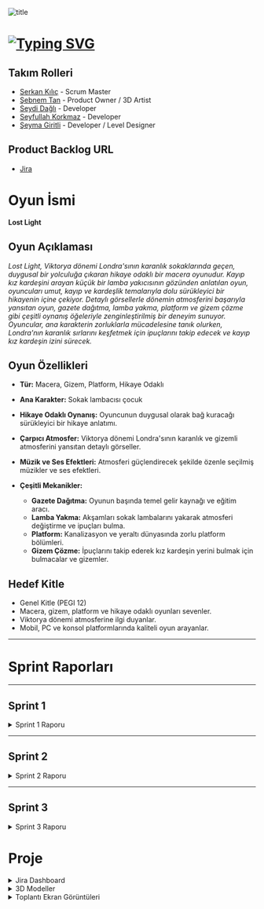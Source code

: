 ![title](https://github.com/Serkan-K/Unity_48/assets/125659165/de1c83ce-f56a-40de-af70-1034916785ba)

# [![Typing SVG](https://readme-typing-svg.demolab.com?font=&size=30&duration=1000&pause=3000&color=FFFFFF&center=true&vCenter=true&random=false&width=150&lines=+Unity+48)](https://git.io/typing-svg)

## Takım Rolleri

- [Serkan Kılıç](https://www.linkedin.com/in/serkan-klc/) - Scrum Master
- [Şebnem Tan](https://www.linkedin.com/in/%C5%9Febnem-tan/) - Product Owner / 3D Artist
- [Seydi Dağlı](https://www.linkedin.com/in/seydidagli/) - Developer
- [Seyfullah Korkmaz](https://www.linkedin.com/in/seyfullah-korkmaz-polestar/) - Developer
- [Şeyma Giritli](https://www.linkedin.com/in/seymagrtl2/) - Developer / Level Designer

## Product Backlog URL
- [Jira](https://unity-48.atlassian.net/jira/software/projects/UNI48/boards/2?atlOrigin=eyJpIjoiZGU0MjlhMTZkYzNkNDgzNjg3NTkwYjEyM2QwZDgzMGMiLCJwIjoiaiJ9)

# Oyun İsmi

**Lost Light**

## Oyun Açıklaması

_Lost Light, Viktorya dönemi Londra'sının karanlık sokaklarında geçen, duygusal bir yolculuğa çıkaran hikaye odaklı bir macera oyunudur. Kayıp kız kardeşini arayan küçük bir lamba yakıcısının gözünden anlatılan oyun, oyuncuları umut, kayıp ve kardeşlik temalarıyla dolu sürükleyici bir hikayenin içine çekiyor. Detaylı görsellerle dönemin atmosferini başarıyla yansıtan oyun, gazete dağıtma, lamba yakma, platform ve gizem çözme gibi çeşitli oynanış öğeleriyle zenginleştirilmiş bir deneyim sunuyor. Oyuncular, ana karakterin zorluklarla mücadelesine tanık olurken, Londra'nın karanlık sırlarını keşfetmek için ipuçlarını takip edecek ve kayıp kız kardeşin izini sürecek._

## Oyun Özellikleri

- **Tür:** Macera, Gizem, Platform, Hikaye Odaklı
- **Ana Karakter:** Sokak lambacısı çocuk
- **Hikaye Odaklı Oynanış:** Oyuncunun duygusal olarak bağ kuracağı sürükleyici bir hikaye anlatımı.
- **Çarpıcı Atmosfer:** Viktorya dönemi Londra'sının karanlık ve gizemli atmosferini yansıtan detaylı görseller.
- **Müzik ve Ses Efektleri:** Atmosferi güçlendirecek şekilde özenle seçilmiş müzikler ve ses efektleri.

- **Çeşitli Mekanikler:**
  - **Gazete Dağıtma:** Oyunun başında temel gelir kaynağı ve eğitim aracı.
  - **Lamba Yakma:** Akşamları sokak lambalarını yakarak atmosferi değiştirme ve ipuçları bulma.
  - **Platform:** Kanalizasyon ve yeraltı dünyasında zorlu platform bölümleri.
  - **Gizem Çözme:** İpuçlarını takip ederek kız kardeşin yerini bulmak için bulmacalar ve gizemler.

## Hedef Kitle

- Genel Kitle (PEGI 12)
- Macera, gizem, platform ve hikaye odaklı oyunları sevenler.
- Viktorya dönemi atmosferine ilgi duyanlar.
- Mobil, PC ve konsol platformlarında kaliteli oyun arayanlar.


---

# Sprint Raporları

---

## Sprint 1

<details>
<summary>Sprint 1 Raporu</summary>

### Sprint Hedefi

İlk sprint sonunda, oyuncunun gazete dağıtma, lamba yakma ve kanalizasyona giriş bölümlerini tamamlaması hedefleniyor.

### Sprint Notları (Sprint Backlog)

  - Gazete dağıtım mekaniğini oluşturuldu
  - Lamba yakma mekaniğini oluşturuldu
  - Londra sokakları modellenip eklenmiştir
  - Ana karakter modeli ve animasyonları oluşturuldu

### Puanlama

Proje boyunca toplam **158** puan toplanması gereken backlog bulunmaktadır. Üç sprinte bölünen projede ilk sprint için **37** puanlık kısmının tamamlanması planlanmıştır. Tüm hedefler gerçekleştiği için de **37** puanın tamamı toplanmıştır.

### Puan Tamamlama Mantığı

Puanlar, her bir görevin karmaşıklığı ve tahmini tamamlanma süresine göre belirlenmiştir.

- - - -
### Backlog Düzeni

  #### Daily Scrum

<details>
<summary>Daily Scrum Görüntüleri</summary>
  
![photo-collage png](https://github.com/Serkan-K/Unity_48/assets/125659165/759a5ad3-818c-4632-a967-eca635d42313)


</details>

- - - -
### Sprint Board Güncellemesi

<details>
<summary>Sprint Board Ekran Görüntüsü</summary>

![Sprint 1 Backlog ](https://github.com/Serkan-K/Unity_48/assets/125659165/12d3a87b-2be7-4151-9df1-21a2807056db)


</details>


### Oyunda Yapılan İşler

<details>
<summary>Oyun İçi Görüntüler</summary>

#### Unity
![Lost Light-Sprint1-](https://github.com/Serkan-K/Unity_48/assets/125659165/1468f0cc-38f9-4ffa-966d-f2c3c627cb42)

</details>

<details><summary>Modeller</summary>
  
![Blender Buildings ](https://github.com/Serkan-K/Unity_48/assets/125659165/9a0e500d-9975-4479-af40-1a94bb92eb39)
![Characters ](https://github.com/Serkan-K/Unity_48/assets/125659165/c6a04de0-27e7-42a8-a42a-18ccd61f1689)
</details>


### Sprint Review

  - İlk sprint hedeflerinin tamamı başarıyla tamamlanmıştır.
  - Unity Cloud entegrasyonunun öğrenilmesi ve karakter kontrolünün sıfırdan yazılması gibi önemli gelişmeler kaydedilmiştir.
  - Animasyon entegrasyonu ve asset araştırması sırasında yaşanan aksaklıklara rağmen proje ilerlemeye devam etmektedir.
  - Proje için hazır asset araştırması yapıldı ancak uygun ücretsiz asset bulunamadığı ve görsel bütünlük sağlamak amacıyla modelleri Blender ile yapılmış oldu.
  - Yeni input sistemi, proje için daha sürdürülebilir ve kullanışlı bir çözüm olarak benimsenmiştir.
  - Gelecek sprintlerde, animasyon süreçlerinin daha detaylı planlanması, Unity Cloud kullanımının pekiştirilmesi ve oyun testlerinin artırılması kararlaştırılmıştır. 


![Sprint 1](https://github.com/Serkan-K/Unity_48/assets/125659165/ad700e23-3725-40b2-ab04-2b1b28959653)



### Sprint Retrospective

- **Olumlu:** Görevlerin yapım süreci ekip içinde düzene girmiş ve projenin yapımı artan hızla devam etmektedir.
- **Geliştirilecek:** Bazı görevlerin tahmin edilen süreden daha uzun sürmesi nedeniyle sonraki sprint'ler daha planlı ayarlanacaktır.
- **Aksiyon:** İkinci sprintte daha gerçekçi tahminler yapmaya özen gösterilecektir.
  
#### Günlük görev takvimi
![Sprint calendar](https://github.com/Serkan-K/Unity_48/assets/125659165/df0e8d14-e8de-4e34-a7d1-3d60b3e1f8e1)


</details>

---

## Sprint 2

<details>
<summary>Sprint 2 Raporu</summary>

### Sprint Hedefi

İkinci sprint sonunda, oyuncunun itme-çekme, yüzme mekanikleri ve kanalizasyon bölümlerinin tamamlaması hedefleniyor.

### Sprint Notları (Sprint Backlog)

  - İtme-çekme mekanikleri oluşturuldu
  - Şehir modellemesi güncellendi
  - Kanalizasyon modelleri tamamlandı
  - Yan karakterlerin modellemeleri tamamlandı

### Puanlama

Proje boyunca toplam **158** puan toplanması gereken backlog bulunmaktadır. Üç sprinte bölünen projede ikinci sprint için **63** puanlık kısmının tamamlanması planlanmıştır. Tüm hedefler gerçekleştiği için de **63** puanın tamamı toplanmıştır.

### Puan Tamamlama Mantığı

Puanlar, ilk sprintte olduğu gibi her bir görevin karmaşıklığı ve tahmini tamamlanma süresine göre belirlenmiştir.

- - - -
### Backlog Düzeni

  #### Daily Scrum

<details>
<summary>Daily Scrum Görüntüleri</summary>
  
![daily scrum_2](https://github.com/user-attachments/assets/cca386db-b491-428d-8533-e9d5bcc2b522)


</details>

- - - -
### Sprint Board Güncellemesi

<details>
<summary>Sprint Board Ekran Görüntüsü</summary>


![Sprint 2 list ](https://github.com/user-attachments/assets/6f1251fc-9188-4c4b-b1fe-899ff0444e1d)


</details>


### Oyunda Yapılan İşler

<details>
<summary>Oyun İçi Görüntüler</summary>

#### Unity
![Sprint 2](https://github.com/user-attachments/assets/7e5176ef-492c-4d49-871c-bba0bde34b71)

</details>

<details><summary>Modeller</summary>
  
![blend ](https://github.com/user-attachments/assets/b3f1a6e0-9854-4e4f-b775-cf25870c8d1b)
![blend 2](https://github.com/user-attachments/assets/fe628297-321b-4220-b842-4379bc7b67a3)
</details>


### Sprint Review

  - İkinci sprint hedeflerinin tamamı başarıyla tamamlanmıştır.
  - Unity Cloud entegrasyonu ve karakter kontrolünün state machine formatına çevrilmesi gibi önemli gelişmeler kaydedilmiştir.
  - Proje için yine hazır asset araştırması yapıldı ancak uygun ücretsiz asset bulunamadığı ve görsel bütünlük sağlamak amacıyla modelleri Blender ile yapılmış oldu.
  - Gelecek sprintte, oyunun tamamlanıp sunum aşamasına geçilmesi planlanmıştır


![Burndown](https://github.com/user-attachments/assets/61f89e9f-ec27-4ec3-a9aa-7807c66dabb7)



### Sprint Retrospective

- **Olumlu:** Görevler tamamlanma süreci ilk sprinte göre daha hızlı olmuştur.
- **Geliştirilecek:** Bazı görevlerin tahmin edilen süreden daha uzun sürmesi nedeniyle sonraki sprint bu yavaşlığın telafisi yapılacaktır.
- **Aksiyon:** Son sprintte işlerin daha hızlı tamamlanmasına özen gösterilecektir.
  
#### Günlük görev takvimi
![Sprint 2 calendar ](https://github.com/user-attachments/assets/c3b4385d-6e23-439a-ab35-2815e5401e5b)


</details>

---

## Sprint 3

<details>
<summary>Sprint 3 Raporu</summary>

### Sprint Hedefi

Üçüncü sprint sonunda, AI sistemi ve tüm bölümlerinin bir araya getirilerek oyun videosunun yapılması hedefleniyor.

### Sprint Notları (Sprint Backlog)

  - AI mekaniği hazırlandı
  - Menü tasarımları hazırlandı
  - Kanalizasyon bölümü tamamlandı
  - Proje bir araya getirilerek oyun videosu hazırlandı

### Puanlama

Proje boyunca toplam **158** puan toplanması gereken backlog bulunmaktadır. Üç sprinte bölünen projede son sprint için **58** puanlık kısmının tamamlanması planlanmıştır. Tüm hedefler gerçekleştiği için de **58** puanın tamamı toplanmıştır.

### Puan Tamamlama Mantığı

Puanlar, ilk sprintlerde olduğu gibi her bir görevin karmaşıklığı ve tahmini tamamlanma süresine göre belirlenmiştir.

- - - -
### Backlog Düzeni

  #### Daily Scrum

<details>
<summary>Daily Scrum Görüntüleri</summary>
  
![Daily Scrum](https://github.com/user-attachments/assets/d40a2d22-20c9-4dd5-9365-cd1fdec3a5b7)


</details>

- - - -
### Sprint Board Güncellemesi

<details>
<summary>Sprint Board Ekran Görüntüsü</summary>


![Sprint Backlog ](https://github.com/user-attachments/assets/d1ab2dd9-892b-4818-af85-0caa19ae5692)


</details>


### Oyunda Yapılan İşler

<details>
<summary>Oyun İçi Görüntüler</summary>

#### Unity
![Sprint 2](https://github.com/user-attachments/assets/7e5176ef-492c-4d49-871c-bba0bde34b71)

</details>

<details><summary>Modeller</summary>
  
![Blender ](https://github.com/user-attachments/assets/6430e724-253c-4849-a712-a821010b17ce)
![Blender  2](https://github.com/user-attachments/assets/830192e3-10be-4b99-a9e4-cd19cedf8bc6)

</details>


### Sprint Review

  - Üçüncü sprint hedeflerinin tamamı başarıyla tamamlanmıştır.
  - Barracuda ile AI sistemi hazırlandı
  - Oyunun geçeceği bölümler birleştirilerek proje tamamlandı
  - Oyunun geleceği için oyunu geliştirilmeye devam edilip çeşitli programlara başvurulması kararlaştırıldı


![Burndown ](https://github.com/user-attachments/assets/a01433cf-7165-4385-9eba-58338dceccfe)



### Sprint Retrospective

- **Olumlu:** Görevler tamamlanarak proje oynanabilir hâle getirildi.
- **Geliştirilecek:** Birkaç görevde oluşan sorunlar daha hızlı toparlanacak.
- **Aksiyon:** Projenin geliştirilmesine devam edilip TEKNOFEST, GirVak ve teknokentler gibi çeşitli programlara başvurulacaktır.

----

#### Günlük görev takvimi
![Calendar ](https://github.com/user-attachments/assets/a5ac29de-34f2-4ae1-964c-38cc8d4cca34)


</details>


# Proje

<details>
<summary>Jira Dashboard</summary>

[[Jira Dashboard Ekran Görüntüsü]](https://unity-48.atlassian.net/jira/software/projects/UNI48/list?groupBy=status&sortBy=customfield_10020&direction=DESC&atlOrigin=eyJpIjoiNDBlMjE0NTQyYTVmNGRlZDg2ZmYwYTUxNzI0YjIxMWUiLCJwIjoiaiJ9)

</details>

<details>
<summary>3D Modeller</summary>

[3D Model Ekran Görüntüleri]

</details>

<details>
<summary>Toplantı Ekran Görüntüleri</summary>

[Toplantı Ekran Görüntüleri]

</details>
